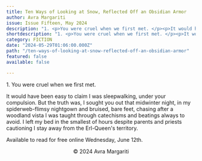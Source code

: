 ```yaml
---
title: Ten Ways of Looking at Snow, Reflected Off an Obsidian Armor
author: Avra Margariti
issue: Issue Fifteen, May 2024
description: "1. <p>You were cruel when we first met. </p><p>It would have been easy to claim I was sleepwalking, under your compulsion. But the truth was, I sought you out that midwinter night, in my spiderweb-flimsy nightgown and bruised, bare feet, chasing after a woodland vista I was taught through catechisms and beatings always to avoid. I left my bed in the smallest of hours despite parents and priests cautioning I stay away from the Erl-Queen's territory.</p>" 
shortdescription: "1. <p>You were cruel when we first met. </p><p>It would have been easy to claim I was sleepwalking, under your compulsion. But the truth was, I sought you out that midwinter night, in my spiderweb-flimsy nightgown and bruised, bare feet, chasing after a woodland vista I was taught through catechisms and beatings always to avoid. I left my bed in the smallest of hours despite parents and priests cautioning I stay away from the Erl-Queen's territory.</p>"
category: FICTION
date: "2024-05-29T01:06:00.000Z"
path: "/ten-ways-of-looking-at-snow-reflected-off-an-obsidian-armor"
featured: false
available: false

---
```


1\.
You were cruel when we first met.

It would have been easy to claim I was sleepwalking, under your
compulsion. But the truth was, I sought you out that midwinter night,
in my spiderweb-flimsy nightgown and bruised, bare feet, chasing after
a woodland vista I was taught through catechisms and beatings always
to avoid. I left my bed in the smallest of hours despite parents and
priests cautioning I stay away from the Erl-Queen's territory.

Available to read for free online Wednesday, June 12th.

<p style="text-align: center;">© 2024 Avra Margariti </p>


